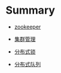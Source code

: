 # Summary

* [zookeeper](./md/zookeeper.md)

* [集群管理](./md/clusterManager.md)

* [分布式锁](./md/blocker.md)

* [分布式队列](./md/equeue.md)

